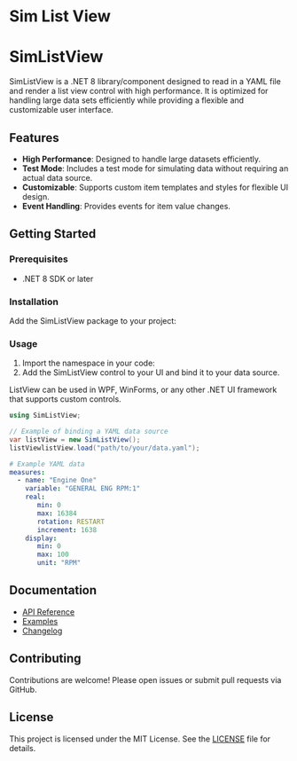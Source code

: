 # Sim List View

# SimListView

SimListView is a .NET 8 library/component designed to read in a YAML file and render a list view control with high performance. 
It is optimized for handling large data sets efficiently while providing a flexible and customizable user interface.

## Features
- **High Performance**: Designed to handle large datasets efficiently.
- **Test Mode**: Includes a test mode for simulating data without requiring an actual data source.
- **Customizable**: Supports custom item templates and styles for flexible UI design.
- **Event Handling**: Provides events for item value changes.

## Getting Started

### Prerequisites

- .NET 8 SDK or later

### Installation

Add the SimListView package to your project:
### Usage

1. Import the namespace in your code:
2. Add the SimListView control to your UI and bind it to your data source.

ListView can be used in WPF, WinForms, or any other .NET UI framework that supports custom controls.

```csharp
using SimListView;

// Example of binding a YAML data source
var listView = new SimListView();
listViewlistView.load("path/to/your/data.yaml");
```

```yaml
# Example YAML data	
measures:
  - name: "Engine One"
    variable: "GENERAL ENG RPM:1"
    real:
       min: 0
       max: 16384
       rotation: RESTART
       increment: 1638
    display:
       min: 0
       max: 100
       unit: "RPM"
```	

## Documentation

- [API Reference](docs/API.md)
- [Examples](docs/Examples.md)
- [Changelog](CHANGELOG.md)

## Contributing

Contributions are welcome! Please open issues or submit pull requests via GitHub.

## License

This project is licensed under the MIT License. See the [LICENSE](LICENSE.md) file for details.
